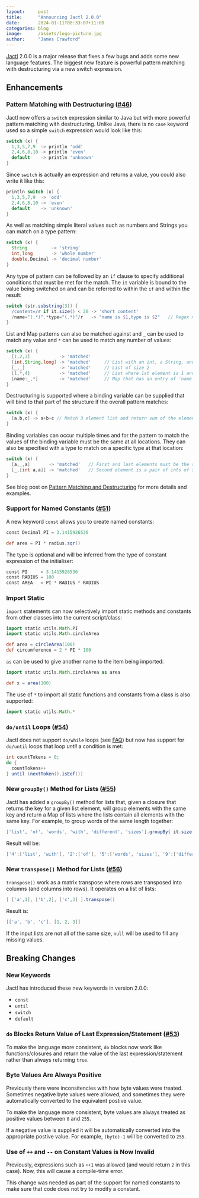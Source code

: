 ```yaml
---
layout:     post
title:      "Announcing Jactl 2.0.0"
date:       2024-01-11T08:33:07+11:00
categories: blog
image:      /assets/logo-picture.jpg
author:     "James Crawford"
---
```


[Jactl](https://jactl.io) 2.0.0 is a major release that fixes a few bugs and adds some new language features.
The biggest new feature is powerful pattern matching with destructuring via a new switch expression.

## Enhancements

### Pattern Matching with Destructuring ([#46](https://github.com/jaccomoc/jactl/issues/46))

Jactl now offers a `switch` expression similar to Java but with more powerful pattern matching with destructuring.
Unlike Java, there is no `case` keyword used so a simple `switch` expression would look like this:
```groovy
switch (x) {
  1,3,5,7,9  -> println 'odd'
  2,4,6,8,10 -> println 'even'
  default    -> println 'unknown'
}
```

Since `switch` is actually an expression and returns a value, you could also write it like this:
```groovy
println switch (x) {
  1,3,5,7,9  -> 'odd'
  2,4,6,8,10 -> 'even'
  default    -> 'unknown'
}

```

As well as matching simple literal values such as numbers and Strings you can match on a type pattern:
```groovy
switch (x) {
  String         -> 'string'
  int,long       -> 'whole number'
  double,Decimal -> 'decimal number' 
}
```

Any type of pattern can be followed by an `if` clause to specify additional conditions that must be met for the
match.
The `it` variable is bound to the value being switched on and can be referred to within the `if` and within the
result:
```groovy
switch (str.substring(3)) {
  /content=/r if it.size() < 20 -> 'short content' 
  /name="(.*)".*type="(.*)"/r   -> "name is $1,type is $2"   // Regex match with capture variables
}
```

List and Map patterns can also be matched against and `_` can be used to match any value and `*` can be used to
match any number of values:
```groovy
switch (x) {
  [1,2,3]           -> 'matched'
  [int,String,long] -> 'matched'     // List with an int, a String, and a long
  [_,_]             -> 'matched'     // List of size 2
  [1,*,4]           -> 'matched'     // List where 1st element is 1 and last is 4 (size is at least 2)
  [name:_,*]        -> 'matched'     // Map that has an entry of 'name' of any value
}
```

Destructuring is supported where a binding variable can be supplied that will bind to that part of the structure
if the overall pattern matches:
```groovy
switch (x) {
  [a,b,c] -> a+b+c // Match 3 element list and return sum of the elements
}
```

Binding variables can occur multiple times and for the pattern to match the values of the binding variable must be
the same at all locations.
They can also be specified with a type to match on a specific type at that location:
```groovy
switch (x) {
  [a,_,a]       -> 'matched'   // First and last elements must be the same
  [_,[int a,a]] -> 'matched'   // Second element is a pair of ints of same value
}
```

See blog post on [Pattern Matching and Destructuring](https://jactl.io/blog/2023/12/21/switch-expressions.html) for
more details and examples.

### Support for Named Constants ([#51](https://github.com/jaccomoc/jactl/issues/51))

A new keyword `const` allows you to create named constants:
```groovy
const Decimal PI = 3.1415926536

def area = PI * radius.sqr()
```

The type is optional and will be inferred from the type of constant expression of the initialiser:
```groovy
const PI     = 3.1415926536
const RADIUS = 100
const AREA   = PI * RADIUS * RADIUS 
```

### Import Static

`import` statements can now selectively import static methods and constants from other classes into the current
script/class:
```groovy
import static utils.Math.PI
import static utils.Math.circleArea

def area = circleArea(100)
def circumference = 2 * PI * 100
```

`as` can be used to give another name to the item being imported:
```groovy
import static utils.Math.circleArea as area

def x = area(100)
```

The use of `*` to import all static functions and constants from a class is also supported:
```groovy
import static utils.Math.*
```

### `do/until` Loops ([#54](https://github.com/jaccomoc/jactl/issues/54))

Jactl does not support `do/while` loops (see [FAQ](https://jactl.io/faq#why-is-there-no-dowhile-loop)) but now has
support for `do/until` loops that loop _until_ a condition is met:
```groovy
int countTokens = 0;
do {
  countTokens++
} until (nextToken().isEof())
```

### New `groupBy()` Method for Lists ([#55](https://github.com/jaccomoc/jactl/issues/55))

Jactl has added a `groupBy()` method for lists that, given a closure that returns the key
for a given list element, will group elements with the same key and return a Map of lists
where the lists contain all elements with the same key.
For example, to group words of the same length together:
```groovy
['list', 'of', 'words', 'with', 'different', 'sizes'].groupBy{ it.size().toString() }
```
Result will be:
```groovy
['4':['list', 'with'], '2':['of'], '5':['words', 'sizes'], '9':['different']]
```

### New `transpose()` Method for Lists ([#56](https://github.com/jaccomoc/jactl/issues/56))

`transpose()` work as a matrix transpose where rows are transposed into columns (and columns
into rows).
It operates on a list of lists:
```groovy
[ ['a',1], ['b',2], ['c',3] ].transpose()
```
Result is:
```groovy
[['a', 'b', 'c'], [1, 2, 3]]
```

If the input lists are not all of the same size, `null` will be used to fill any missing values.

## Breaking Changes

### New Keywords

Jactl has introduced these new keywords in version 2.0.0:
* `const`
* `until`
* `switch`
* `default`

### `do` Blocks Return Value of Last Expression/Statement ([#53](https://github.com/jaccomoc/jactl/issues/53))

To make the language more consistent, `do` blocks now work like functions/closures and return the
value of the last expression/statement rather than always returning `true`.

### Byte Values Are Always Positive

Previously there were inconsitencies with how byte values were treated.
Sometimes negative byte values were allowed, and sometimes they were automatically converted
to the equivalent postive value.

To make the language more consistent, byte values are always treated as positive values between
`0` and `255`.

If a negative value is supplied it will be automatically converted into the appropriate postive
value.
For example, `(byte)-1` will be converted to `255`.

### Use of `++` and `--` on Constant Values is Now Invalid

Previously, expressions such as `++1` was allowed (and would return `2` in this case).
Now, this will cause a compile-time error.

This change was needed as part of the support for named constants to make sure that code
does not try to modify a constant.
